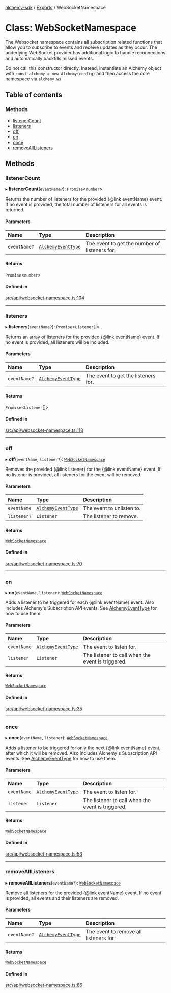[alchemy-sdk](../README.md) / [Exports](../modules.md) / WebSocketNamespace

# Class: WebSocketNamespace

The Websocket namespace contains all subscription related functions that
allow you to subscribe to events and receive updates as they occur. The
underlying WebSocket provider has additional logic to handle reconnections
and automatically backfills missed events.

Do not call this constructor directly. Instead, instantiate an Alchemy object
with `const alchemy = new Alchemy(config)` and then access the core namespace
via `alchemy.ws`.

## Table of contents

### Methods

- [listenerCount](WebSocketNamespace.md#listenercount)
- [listeners](WebSocketNamespace.md#listeners)
- [off](WebSocketNamespace.md#off)
- [on](WebSocketNamespace.md#on)
- [once](WebSocketNamespace.md#once)
- [removeAllListeners](WebSocketNamespace.md#removealllisteners)

## Methods

### listenerCount

▸ **listenerCount**(`eventName?`): `Promise`<`number`\>

Returns the number of listeners for the provided {@link eventName} event. If
no event is provided, the total number of listeners for all events is returned.

#### Parameters

| Name | Type | Description |
| :------ | :------ | :------ |
| `eventName?` | [`AlchemyEventType`](../modules.md#alchemyeventtype) | The event to get the number of listeners for. |

#### Returns

`Promise`<`number`\>

#### Defined in

[src/api/websocket-namespace.ts:104](https://github.com/alchemyplatform/alchemy-sdk-js/blob/311be54/src/api/websocket-namespace.ts#L104)

___

### listeners

▸ **listeners**(`eventName?`): `Promise`<`Listener`[]\>

Returns an array of listeners for the provided {@link eventName} event. If
no event is provided, all listeners will be included.

#### Parameters

| Name | Type | Description |
| :------ | :------ | :------ |
| `eventName?` | [`AlchemyEventType`](../modules.md#alchemyeventtype) | The event to get the listeners for. |

#### Returns

`Promise`<`Listener`[]\>

#### Defined in

[src/api/websocket-namespace.ts:118](https://github.com/alchemyplatform/alchemy-sdk-js/blob/311be54/src/api/websocket-namespace.ts#L118)

___

### off

▸ **off**(`eventName`, `listener?`): [`WebSocketNamespace`](WebSocketNamespace.md)

Removes the provided {@link listener} for the {@link eventName} event. If no
listener is provided, all listeners for the event will be removed.

#### Parameters

| Name | Type | Description |
| :------ | :------ | :------ |
| `eventName` | [`AlchemyEventType`](../modules.md#alchemyeventtype) | The event to unlisten to. |
| `listener?` | `Listener` | The listener to remove. |

#### Returns

[`WebSocketNamespace`](WebSocketNamespace.md)

#### Defined in

[src/api/websocket-namespace.ts:70](https://github.com/alchemyplatform/alchemy-sdk-js/blob/311be54/src/api/websocket-namespace.ts#L70)

___

### on

▸ **on**(`eventName`, `listener`): [`WebSocketNamespace`](WebSocketNamespace.md)

Adds a listener to be triggered for each {@link eventName} event. Also
includes Alchemy's Subscription API events. See [AlchemyEventType](../modules.md#alchemyeventtype) for
how to use them.

#### Parameters

| Name | Type | Description |
| :------ | :------ | :------ |
| `eventName` | [`AlchemyEventType`](../modules.md#alchemyeventtype) | The event to listen for. |
| `listener` | `Listener` | The listener to call when the event is triggered. |

#### Returns

[`WebSocketNamespace`](WebSocketNamespace.md)

#### Defined in

[src/api/websocket-namespace.ts:35](https://github.com/alchemyplatform/alchemy-sdk-js/blob/311be54/src/api/websocket-namespace.ts#L35)

___

### once

▸ **once**(`eventName`, `listener`): [`WebSocketNamespace`](WebSocketNamespace.md)

Adds a listener to be triggered for only the next {@link eventName} event,
after which it will be removed. Also includes Alchemy's Subscription API
events. See [AlchemyEventType](../modules.md#alchemyeventtype) for how to use them.

#### Parameters

| Name | Type | Description |
| :------ | :------ | :------ |
| `eventName` | [`AlchemyEventType`](../modules.md#alchemyeventtype) | The event to listen for. |
| `listener` | `Listener` | The listener to call when the event is triggered. |

#### Returns

[`WebSocketNamespace`](WebSocketNamespace.md)

#### Defined in

[src/api/websocket-namespace.ts:53](https://github.com/alchemyplatform/alchemy-sdk-js/blob/311be54/src/api/websocket-namespace.ts#L53)

___

### removeAllListeners

▸ **removeAllListeners**(`eventName?`): [`WebSocketNamespace`](WebSocketNamespace.md)

Remove all listeners for the provided {@link eventName} event. If no event
is provided, all events and their listeners are removed.

#### Parameters

| Name | Type | Description |
| :------ | :------ | :------ |
| `eventName?` | [`AlchemyEventType`](../modules.md#alchemyeventtype) | The event to remove all listeners for. |

#### Returns

[`WebSocketNamespace`](WebSocketNamespace.md)

#### Defined in

[src/api/websocket-namespace.ts:86](https://github.com/alchemyplatform/alchemy-sdk-js/blob/311be54/src/api/websocket-namespace.ts#L86)
